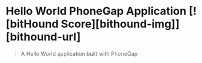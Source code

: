 # Hello World PhoneGap Application [![bitHound Score][bithound-img]][bithound-url]

> A Hello World application built with PhoneGap

